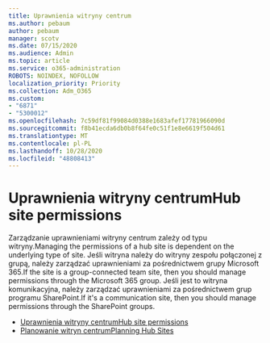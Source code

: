 ```yaml
---
title: Uprawnienia witryny centrum
ms.author: pebaum
author: pebaum
manager: scotv
ms.date: 07/15/2020
ms.audience: Admin
ms.topic: article
ms.service: o365-administration
ROBOTS: NOINDEX, NOFOLLOW
localization_priority: Priority
ms.collection: Adm_O365
ms.custom:
- "6871"
- "5300012"
ms.openlocfilehash: 7c59df81f99084d0388e1683afef17781966090d
ms.sourcegitcommit: f8b41ecda6db0b8f64fe0c51f1e8e6619f504d61
ms.translationtype: MT
ms.contentlocale: pl-PL
ms.lasthandoff: 10/28/2020
ms.locfileid: "48808413"
---
```

# <a name="hub-site-permissions"></a><span data-ttu-id="1d93e-102">Uprawnienia witryny centrum</span><span class="sxs-lookup"><span data-stu-id="1d93e-102">Hub site permissions</span></span>

<span data-ttu-id="1d93e-103">Zarządzanie uprawnieniami witryny centrum zależy od typu witryny.</span><span class="sxs-lookup"><span data-stu-id="1d93e-103">Managing the permissions of a hub site is dependent on the underlying type of site.</span></span> <span data-ttu-id="1d93e-104">Jeśli witryna należy do witryny zespołu połączonej z grupą, należy zarządzać uprawnieniami za pośrednictwem grupy Microsoft 365.</span><span class="sxs-lookup"><span data-stu-id="1d93e-104">If the site is a group-connected team site, then you should manage permissions through the Microsoft 365 group.</span></span> <span data-ttu-id="1d93e-105">Jeśli jest to witryna komunikacyjna, należy zarządzać uprawnieniami za pośrednictwem grup programu SharePoint.</span><span class="sxs-lookup"><span data-stu-id="1d93e-105">If it's a communication site, then you should manage permissions through the SharePoint groups.</span></span>

- [<span data-ttu-id="1d93e-106">Uprawnienia witryny centrum</span><span class="sxs-lookup"><span data-stu-id="1d93e-106">Hub site permissions</span></span>](https://docs.microsoft.com/sharepoint/modern-experience-sharing-permissions#hub-site-permissions)  
- [<span data-ttu-id="1d93e-107">Planowanie witryn centrum</span><span class="sxs-lookup"><span data-stu-id="1d93e-107">Planning Hub Sites</span></span>](https://docs.microsoft.com/sharepoint/planning-hub-sites)
